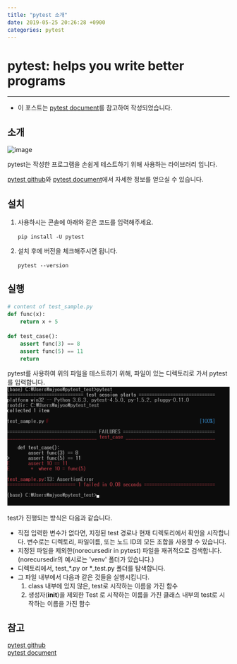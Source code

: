 ```yaml
---
title: "pytest 소개"
date: 2019-05-25 20:26:28 +0900
categories: pytest
---
```


# pytest: helps you write better programs
---
- 이 포스트는 [pytest document](https://docs.pytest.org/en/latest/)를 참고하여 작성되었습니다.<br>


소개
---
![image](https://docs.pytest.org/en/latest/_static/pytest1.png)

pytest는 작성한 프로그램을 손쉽게 테스트하기 위해 사용하는 라이브러리 입니다. 

[pytest github](https://github.com/pytest-dev/pytest)와 [pytest document](https://docs.pytest.org/en/latest/)에서 자세한 정보를 얻으실 수 있습니다.

설치
---
1. 사용하시는 콘솔에 아래와 같은 코드를 입력해주세요.

	`pip install -U pytest`
    
2. 설치 후에 버전을 체크해주시면 됩니다.

	`pytest --version`


실행
---


```python
# content of test_sample.py
def func(x):
    return x + 5

def test_case():
    assert func(3) == 8
    assert func(5) == 11
    return
```

pytest를 사용하여 위의 파일을 테스트하기 위해, 파일이 있는 디렉토리로 가서 pytest를 입력합니다.<br>
![images](https://github.com/19-1-skku-oss/2019-1-OSS-L1/blob/gh-pages/assets/pytest-1.png?raw=true)


test가 진행되는 방식은 다음과 같습니다.
 - 직접 입력한 변수가 없다면, 지정된 test 경로나 현재 디렉토리에서 확인을 시작합니다. 변수로는 디렉토리, 파일이름, 또는 노드 ID의 모든 조합을 사용할 수 있습니다.
 - 지정된 파일을 제외한(norecursedir in pytest) 파일을 재귀적으로 검색합니다. (norecursedir의 예시로는 'venv' 폴더가 있습니다.)
 - 디렉토리에서, test_*.py or *_test.py 폴더를 탐색합니다.
 - 그 파일 내부에서 다음과 같은 것들을 실행시킵니다.
   1. class 내부에 있지 않은, test로 시작하는 이름을 가진 함수
   1. 생성자(__init__)을 제외한 Test 로 시작하는 이름을 가진 클래스 내부의 test로 시작하는 이름을 가진 함수<br>


참고
---
[pytest github](https://github.com/pytest-dev/pytest)<br>
[pytest document](https://docs.pytest.org/en/latest/)
